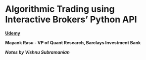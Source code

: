 # **Algorithmic Trading using Interactive Brokers’ Python API** 

**[Udemy](https://www.udemy.com/course/algorithmic-trading-using-interactive-brokers-python-api)**

**Mayank Rasu - VP of Quant Research, Barclays Investment Bank**

***Notes by Vishnu Subramanian***

